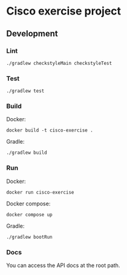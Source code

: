 # Cisco exercise project
## Development
### Lint
```shell
./gradlew checkstyleMain checkstyleTest
```
### Test
```shell
./gradlew test
```
### Build
Docker:
```shell
docker build -t cisco-exercise .
```
Gradle:
```shell
./gradlew build
```
### Run
Docker:
```shell
docker run cisco-exercise
```
Docker compose:
```shell
docker compose up
```
Gradle:
```shell
./gradlew bootRun
```

### Docs
You can access the API docs at the root path.
